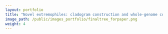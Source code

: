```yaml
---
layout: portfolio
title: "Novel extremophiles: cladogram construction and whole-genome comparison"
image_path: /public/images_portfolio/finaltree_forpaper.png
weight: 4
---
```

